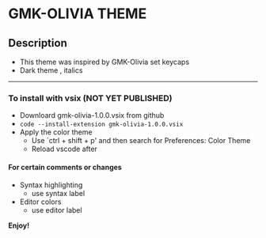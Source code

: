 # GMK-OLIVIA THEME 
## Description
* This theme was inspired by GMK-Olivia set keycaps
* Dark theme , italics
----------


### To install with vsix (NOT YET PUBLISHED)
* Downloard gmk-olivia-1.0.0.vsix from github
* `code --install-extension gmk-olivia-1.0.0.vsix`
* Apply the color theme
    * Use `ctrl + shift + p' and then search for Preferences: Color Theme
    * Reload vscode after

#### For certain comments or changes
* Syntax highlighting
    * use syntax label
* Editor colors
    * use editor label 

**Enjoy!**

